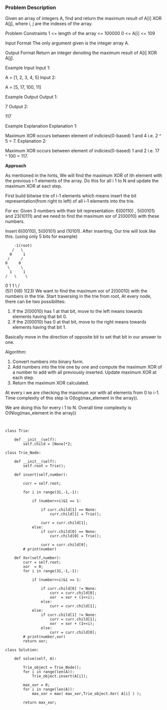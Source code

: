 ### Problem Description

Given an array of integers A, find and return the maximum result of A[i] XOR A[j], where i, j are the indexes of the array.



Problem Constraints
1 <= length of the array <= 100000
0 <= A[i] <= 109



Input Format
The only argument given is the integer array A.



Output Format
Return an integer denoting the maximum result of A[i] XOR A[j].



Example Input
Input 1:

 A = [1, 2, 3, 4, 5]
Input 2:

 A = [5, 17, 100, 11]


Example Output
Output 1:

 7
Output 2:

 117


Example Explanation
Explanation 1:

 Maximum XOR occurs between element of indicies(0-based) 1 and 4 i.e. 2 ^ 5 = 7.
Explanation 2:

 Maximum XOR occurs between element of indicies(0-based) 1 and 2 i.e. 17 ^ 100 = 117.
 
 **Approach**
 
 As mentioned in the hints, We will find the maximum XOR of ith element with the previous i-1 elements of the array. Do this for all i 1 to N
 and update the maximum XOR at eact step.

First build bitwise trie of i-1 elements which means insert the bit representation(from right to left) of all i-1 elements into the trie.

For ex: Given 3 numbers with their bit representation: 6(00110) , 5(00101) and 23(10111) and we need to find the maximum xor of 2(00010) with
these numbers.

Insert 6(00110), 5(00101) and (10101).
After inserting, Our trie will look like this. (using only 5 bits for example)

        -1(root)
       /   \
      0     1
     /     /
    0     0
     \     \ 
      1     1
    /   \    \
   0     1    1
    \   /      \
   (5)1 0(6)      1(23)
We want to find the maximum xor of 2(00010) with the numbers in the trie.
Start traversing in the trie from root, At every node, there can be two possibilites:

1) If the 2(00010) has 1 at that bit, move to the left means towards elements having that bit 0.
2) If the 2(00010) has 0 at that bit, move to the right means towards elements having that bit 1.

Basically move in the direction of opposite bit to set that bit in our answer to one.

Algorithm:

1) Convert numbers into binary form.
2) Add numbers into the trie one by one and compute the maximum XOR of a number to add with all previously inserted. Update maximum XOR 
at each step.
3) Return the maximum XOR calculated.

At every i we are checking the maximum xor with all elements from 0 to i-1. Time complexity of this step is O(log(max_element in the array)).

We are doing this for every i 1 to N. Overall time complexity is O(Nlog(max_element in the array))


```


class Trie:

    def __init__(self):
        self.child = [None]*2;

class Trie_Node:

    def __init__(self):
        self.root = Trie();

    def insert(self,number):

        curr = self.root;

        for i in range(31,-1,-1):

            if (number>>i)&1 == 1:

                if curr.child[1] == None:
                    curr.child[1] = Trie();
                
                curr = curr.child[1];
            else:
                if curr.child[0] == None:
                    curr.child[0] = Trie();
                
                curr = curr.child[0];
        # print(number)
        
    def Xor(self,number):
        curr = self.root;
        xor  = 0;
        for i in range(31,-1,-1):

            if (number>>i)&1 == 1:

                if curr.child[0] != None:
                    curr = curr.child[0];
                    xor  = xor + (1<<i);
                else:
                    curr = curr.child[1];
            else:
                if curr.child[1] != None:
                    curr = curr.child[1];
                    xor  = xor + (1<<i);
                else:
                    curr = curr.child[0];
        # print(number,xor)
        return xor;

class Solution:

    def solve(self, A):
        
        Trie_object = Trie_Node();
        for i in range(len(A)):
            Trie_object.insert(A[i]);
        
        max_xor = 0;
        for i in range(len(A)):
            max_xor = max( max_xor,Trie_object.Xor( A[i] ) );
        
        return max_xor;


```
